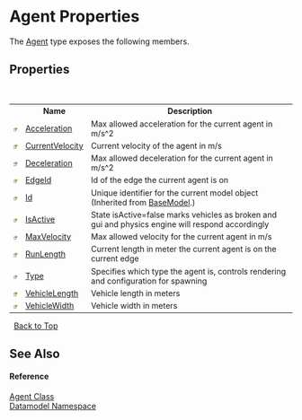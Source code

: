 # Agent Properties
 

The <a href="87bd37bb-4841-462c-dac2-4b100399bf06">Agent</a> type exposes the following members.


## Properties
&nbsp;<table><tr><th></th><th>Name</th><th>Description</th></tr><tr><td>![Public property](media/pubproperty.gif "Public property")</td><td><a href="ff6f9bca-7271-2372-24c7-333775354159">Acceleration</a></td><td>
Max allowed acceleration for the current agent in m/s^2</td></tr><tr><td>![Public property](media/pubproperty.gif "Public property")</td><td><a href="48fb1056-0d10-6383-5012-202ecea384eb">CurrentVelocity</a></td><td>
Current velocity of the agent in m/s</td></tr><tr><td>![Public property](media/pubproperty.gif "Public property")</td><td><a href="3f811ece-1ae4-d84f-568b-bd0ee693dde3">Deceleration</a></td><td>
Max allowed deceleration for the current agent in m/s^2</td></tr><tr><td>![Public property](media/pubproperty.gif "Public property")</td><td><a href="ec012083-64d5-3d75-cc0c-e1bb8fd87ac4">EdgeId</a></td><td>
Id of the edge the current agent is on</td></tr><tr><td>![Public property](media/pubproperty.gif "Public property")</td><td><a href="21e16472-3244-ca38-97fa-5b47c8d1c025">Id</a></td><td>
Unique identifier for the current model object
 (Inherited from <a href="4dd8c2e5-2def-208c-c36a-25c6577b34e3">BaseModel</a>.)</td></tr><tr><td>![Public property](media/pubproperty.gif "Public property")</td><td><a href="a18c19cf-1d2c-2a62-dfc1-86d8e50c62cc">IsActive</a></td><td>
State isActive=false marks vehicles as broken and gui and physics engine will respond accordingly</td></tr><tr><td>![Public property](media/pubproperty.gif "Public property")</td><td><a href="12a5c876-30f1-b6a7-c03e-1bfbf2ddf12f">MaxVelocity</a></td><td>
Max allowed velocity for the current agent in m/s</td></tr><tr><td>![Public property](media/pubproperty.gif "Public property")</td><td><a href="e9285b94-2128-6349-fd30-bdfdaa8109e0">RunLength</a></td><td>
Current length in meter the current agent is on the current edge</td></tr><tr><td>![Public property](media/pubproperty.gif "Public property")</td><td><a href="3f2a8bdd-e746-de5b-0ad9-3092930120dd">Type</a></td><td>
Specifies which type the agent is, controls rendering and configuration for spawning</td></tr><tr><td>![Public property](media/pubproperty.gif "Public property")</td><td><a href="9dacef51-7799-23d2-6c1e-430f7a07d943">VehicleLength</a></td><td>
Vehicle length in meters</td></tr><tr><td>![Public property](media/pubproperty.gif "Public property")</td><td><a href="96b7d203-26bc-f41f-9d0a-b66fff3dc583">VehicleWidth</a></td><td>
Vehicle width in meters</td></tr></table>&nbsp;
<a href="#agent-properties">Back to Top</a>

## See Also


#### Reference
<a href="87bd37bb-4841-462c-dac2-4b100399bf06">Agent Class</a><br /><a href="a489f29d-64b3-9193-8c03-5c66a32a78aa">Datamodel Namespace</a><br />